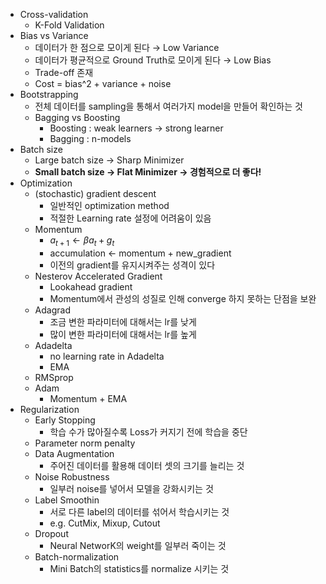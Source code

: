 - Cross-validation
    - K-Fold Validation
- Bias vs Variance
    - 데이터가 한 점으로 모이게 된다 → Low Variance
    - 데이터가 평균적으로 Ground Truth로 모이게 된다 → Low Bias
    - Trade-off 존재
    - Cost = bias^2 + variance + noise
- Bootstrapping
    - 전체 데이터를 sampling을 통해서 여러가지 model을 만들어 확인하는 것
    - Bagging vs Boosting
        - Boosting : weak learners → strong learner
        - Bagging : n-models
- Batch size
    - Large batch size → Sharp Minimizer
    - **Small batch size → Flat Minimizer → 경험적으로 더 좋다!**
- Optimization
    - (stochastic) gradient descent
        - 일반적인 optimization method
        - 적절한 Learning rate 설정에 어려움이 있음
    - Momentum
        - $a_{t+1} \leftarrow \beta a_t + g_t$
        - accumulation ← momentum + new_gradient
        - 이전의 gradient를 유지시켜주는 성격이 있다
    - Nesterov Accelerated Gradient
        - Lookahead gradient
        - Momentum에서 관성의 성질로 인해 converge 하지 못하는 단점을 보완
    - Adagrad
        - 조금 변한 파라미터에 대해서는 lr를 낮게
        - 많이 변한 파라미터에 대해서는 lr를 높게
    - Adadelta
        - no learning rate in Adadelta
        - EMA
    - RMSprop
    - Adam
        - Momentum + EMA
- Regularization
    - Early Stopping
        - 학습 수가 많아질수록 Loss가 커지기 전에 학습을 중단
    - Parameter norm penalty
    - Data Augmentation
        - 주어진 데이터를 활용해 데이터 셋의 크기를 늘리는 것
    - Noise Robustness
        - 일부러 noise를 넣어서 모델을 강화시키는 것
    - Label Smoothin
        - 서로 다른 label의 데이터를 섞어서 학습시키는 것
        - e.g. CutMix, Mixup, Cutout
    - Dropout
        - Neural NetworK의 weight를 일부러 죽이는 것
    - Batch-normalization
        - Mini Batch의 statistics를 normalize 시키는 것
